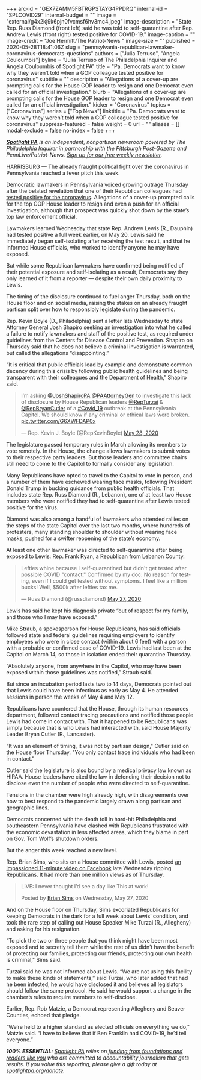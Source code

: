 +++
arc-id = "GEX7ZAMM5FBTRGPSTAYG4PPDRQ"
internal-id = "SPLCOVID29"
internal-budget = ""
image = "external/g4x2kj9k6pjn0fvcmsf6hv3mc4.jpeg"
image-description = "State Rep. Russ Diamond (front left) said he was told to self-quarantine after Rep. Andrew Lewis (front right) tested positive for COVID-19."
image-caption = ""
image-credit = "Joe Hermitt/The Patriot-News "
image-size = ""
published = 2020-05-28T18:41:06Z
slug = "pennsylvania-republican-lawmaker-coronavirus-democrats-questions"
authors = ["Julia Terruso", "Angela Couloumbis"]
byline = "Julia Terruso of The Philadelphia Inquirer and Angela Couloumbis of Spotlight PA"
title = "Pa. Democrats want to know why they weren’t told when a GOP colleague tested positive for coronavirus"
subtitle = ""
description = "Allegations of a cover-up are prompting calls for the House GOP leader to resign and one Democrat even called for an official investigation."
blurb = "Allegations of a cover-up are prompting calls for the House GOP leader to resign and one Democrat even called for an official investigation."
kicker = "Coronavirus"
topics = ["Coronavirus"]
series = ["Top News"]
linktitle = "Pa. Democrats want to know why they weren’t told when a GOP colleague tested positive for coronavirus"
suppress-featured = false
weight = 0
url = ""
aliases = []
modal-exclude = false
no-index = false
+++

<a href="https://www.spotlightpa.org/"><i><b>Spotlight PA</b></i></a><i> is an independent, nonpartisan newsroom powered by The Philadelphia Inquirer in partnership with the Pittsburgh Post-Gazette and PennLive/Patriot-News. </i><a href="https://www.spotlightpa.org/newsletters"><i>Sign up for our free weekly newsletter</i></a><i>.</i>

HARRISBURG — The already fraught political fight over the coronavirus in Pennsylvania reached a fever pitch this week.

Democratic lawmakers in Pennsylvania voiced growing outrage Thursday after the belated revelation that one of their Republican colleagues had <a href="https://www.inquirer.com/news/spl/pennsylvania-legislator-positive-coronavirus-20200527.html">tested positive for the coronavirus</a>. Allegations of a cover-up prompted calls for the top GOP House leader to resign and even a push for an official investigation, although that prospect was quickly shot down by the state’s top law enforcement official.

Lawmakers learned Wednesday that state Rep. Andrew Lewis (R., Dauphin) had tested positive a full week earlier, on May 20. Lewis said he immediately began self-isolating after receiving the test result, and that he informed House officials, who worked to identify anyone he may have exposed.

But while some Republican lawmakers have confirmed being notified of their potential exposure and self-isolating as a result, Democrats say they only learned of it from a reporter — despite their own daily proximity to Lewis.

<script src="https://www.spotlightpa.org/embed.js" async></script><div data-spl-embed-version="1" data-spl-src="https://www.spotlightpa.org/embeds/donate/"></div>


The timing of the disclosure continued to fuel anger Thursday, both on the House floor and on social media, raising the stakes on an already fraught partisan split over how to responsibly legislate during the pandemic.

Rep. Kevin Boyle (D., Philadelphia) sent a letter late Wednesday to state Attorney General Josh Shapiro seeking an investigation into what he called a failure to notify lawmakers and staff of the positive test, as required under guidelines from the Centers for Disease Control and Prevention. Shapiro on Thursday said that he does not believe a criminal investigation is warranted, but called the allegations “disappointing.”

“It is critical that public officials lead by example and demonstrate common decency during this crisis by following public health guidelines and being transparent with their colleagues and the Department of Health,” Shapiro said.

<blockquote class="twitter-tweet"><p lang="en" dir="ltr">I’m asking <a href="https://twitter.com/JoshShapiroPA?ref_src=twsrc%5Etfw">@JoshShapiroPA</a> <a href="https://twitter.com/PAAttorneyGen?ref_src=twsrc%5Etfw">@PAAttorneyGen</a> to investigate this lack of disclosure by House Republican leaders <a href="https://twitter.com/RepTurzai?ref_src=twsrc%5Etfw">@RepTurzai</a> &amp; <a href="https://twitter.com/RepBryanCutler?ref_src=twsrc%5Etfw">@RepBryanCutler</a> of a <a href="https://twitter.com/hashtag/Covid_19?src=hash&amp;ref_src=twsrc%5Etfw">#Covid_19</a> outbreak at the Pennsylvania Capitol. We should know if any criminal or ethical laws were broken. <a href="https://t.co/G6XWFDAP0x">pic.twitter.com/G6XWFDAP0x</a></p>&mdash; Rep. Kevin J. Boyle (@RepKevinBoyle) <a href="https://twitter.com/RepKevinBoyle/status/1265838235189731330?ref_src=twsrc%5Etfw">May 28, 2020</a></blockquote>
<script async src="https://platform.twitter.com/widgets.js" charset="utf-8"></script>


The legislature passed temporary rules in March allowing its members to vote remotely. In the House, the change allows lawmakers to submit votes to their respective party leaders. But those leaders and committee chairs still need to come to the Capitol to formally consider any legislation.

Many Republicans have opted to travel to the Capitol to vote in person, and a number of them have eschewed wearing face masks, following President Donald Trump in bucking guidance from public health officials. That includes state Rep. Russ Diamond (R., Lebanon), one of at least two House members who were notified they had to self-quarantine after Lewis tested positive for the virus.

Diamond was also among a handful of lawmakers who attended rallies on the steps of the state Capitol over the last two months, where hundreds of protesters, many standing shoulder to shoulder without wearing face masks, pushed for a swifter reopening of the state’s economy.

At least one other lawmaker was directed to self-quarantine after being exposed to Lewis: Rep. Frank Ryan, a Republican from Lebanon County.

<blockquote class="twitter-tweet"><p lang="en" dir="ltr">Lefties whine because I self-quarantined but didn&#39;t get tested after possible COVID &quot;contact.&quot; Confirmed by my doc: No reason for testing, even if I could get tested without symptoms. I feel like a million bucks! Well, $500k after lefties tax me.</p>&mdash; Russ Diamond (@russdiamond) <a href="https://twitter.com/russdiamond/status/1265784357681315840?ref_src=twsrc%5Etfw">May 27, 2020</a></blockquote>
<script async src="https://platform.twitter.com/widgets.js" charset="utf-8"></script>


Lewis has said he kept his diagnosis private “out of respect for my family, and those who I may have exposed.”

Mike Straub, a spokesperson for House Republicans, has said officials followed state and federal guidelines requiring employers to identify employees who were in close contact (within about 6 feet) with a person with a probable or confirmed case of COVID-19. Lewis had last been at the Capitol on March 14, so those in isolation ended their quarantine Thursday.

“Absolutely anyone, from anywhere in the Capitol, who may have been exposed within those guidelines was notified,” Straub said.

But since an incubation period lasts two to 14 days, Democrats pointed out that Lewis could have been infectious as early as May 4. He attended sessions in person the weeks of May 4 and May 12.

Republicans have countered that the House, through its human resources department, followed contact tracing precautions and notified those people Lewis had come in contact with. That it happened to be Republicans was simply because that is who Lewis had interacted with, said House Majority Leader Bryan Cutler (R., Lancaster).

“It was an element of timing, it was not by partisan design," Cutler said on the House floor Thursday. "You only contact trace individuals who had been in contact.”

<script src="https://www.spotlightpa.org/embed.js" async></script><div data-spl-embed-version="1" data-spl-src="https://www.spotlightpa.org/embeds/newsletter/"></div>


Cutler said the legislature is also bound by a medical privacy law known as HIPAA. House leaders have cited the law in defending their decision not to disclose even the number of people who were directed to self-quarantine.

Tensions in the chamber were high already high, with disagreements over how to best respond to the pandemic largely drawn along partisan and geographic lines.

Democrats concerned with the death toll in hard-hit Philadelphia and southeastern Pennsylvania have clashed with Republicans frustrated with the economic devastation in less affected areas, which they blame in part on Gov. Tom Wolf’s shutdown orders.

But the anger this week reached a new level.

Rep. Brian Sims, who sits on a House committee with Lewis, posted <a href="https://www.facebook.com/watch/live/?v=683102628927090&ref=watch_permalink">an impassioned 11-minute video on Facebook</a> late Wednesday ripping Republicans. It had more than one million views as of Thursday.

<div id="fb-root"></div>
<script async="1" defer="1" crossorigin="anonymous" src="https://connect.facebook.net/en_US/sdk.js#xfbml=1&amp;version=v7.0"></script><div class="fb-video" data-href="https://www.facebook.com/brian.k.sims/videos/683102628927090/"><blockquote cite="https://www.facebook.com/brian.k.sims/videos/683102628927090/" class="fb-xfbml-parse-ignore"><a href="https://www.facebook.com/brian.k.sims/videos/683102628927090/"></a><p>LIVE: I never thought I’d see a day like
This at work!</p>Posted by <a href="https://www.facebook.com/brian.k.sims/">Brian Sims</a> on Wednesday, May 27, 2020</blockquote></div>

And on the House floor on Thursday, Sims excoriated Republicans for keeping Democrats in the dark for a full week about Lewis’ condition, and took the rare step of calling out House Speaker Mike Turzai (R., Allegheny) and asking for his resignation.

“To pick the two or three people that you think might have been most exposed and to secretly tell them while the rest of us didn’t have the benefit of protecting our families, protecting our friends, protecting our own health is criminal," Sims said.

Turzai said he was not informed about Lewis. “We are not using this facility to make these kinds of statements,” said Turzai, who later added that had he been infected, he would have disclosed it and believes all legislators should follow the same protocol. He said he would support a change in the chamber’s rules to require members to self-disclose.

Earlier, Rep. Rob Matzie, a Democrat representing Allegheny and Beaver Counties, echoed that pledge.

“We’re held to a higher standard as elected officials on everything we do," Matzie said. “I have to believe that if Ben Franklin had COVID-19, he’d tell everyone.”

<i><b>100% ESSENTIAL</b></i><i>: </i><a href="https://www.spotlightpa.org/"><i>Spotlight PA</i></a><i> relies on</i><a href="https://www.spotlightpa.org/support"><i> funding from foundations and readers like you</i></a><i> who are committed to accountability journalism that gets results. If you value this reporting, please give a gift today at </i><a href="https://www.spotlightpa.org/donate"><i>spotlightpa.org/donate</i></a><i>.</i>
